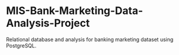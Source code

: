 # MIS-Bank-Marketing-Data-Analysis-Project
Relational database and analysis for banking marketing dataset using PostgreSQL.
